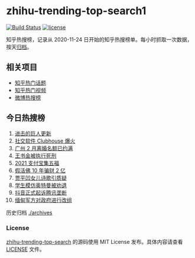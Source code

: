 # zhihu-trending-top-search1

[![Build Status](https://github.com/justjavac/zhihu-trending-top-search/workflows/ci/badge.svg?branch=main)](https://github.com/justjavac/zhihu-trending-top-search/actions)
[![license](https://img.shields.io/github/license/justjavac/zhihu-trending-top-search)](https://github.com/justjavac/zhihu-trending-top-search/blob/main/LICENSE)

知乎热搜榜，记录从 2020-11-24 日开始的知乎热搜榜单。每小时抓取一次数据，按天[归档](./archives)。

## 相关项目

- [知乎热门话题](https://github.com/justjavac/zhihu-trending-hot-questions)
- [知乎热门视频](https://github.com/justjavac/zhihu-trending-hot-video)
- [微博热搜榜](https://github.com/justjavac/weibo-trending-hot-search)

## 今日热搜榜

<!-- BEGIN -->
<!-- 最后更新时间 Wed Feb 03 2021 00:45:09 GMT+0800 (CST) -->
1. [进击的巨人更新](https://www.zhihu.com/search?q=进击的巨人)
1. [社交软件 Clubhouse 爆火](https://www.zhihu.com/search?q=clubhouse)
1. [广州 2 月离婚名额已约满](https://www.zhihu.com/search?q=预约离婚)
1. [王书金被执行死刑](https://www.zhihu.com/search?q=王书金)
1. [2021 支付宝集五福](https://www.zhihu.com/search?q=支付宝五福)
1. [假活佛 10 年骗财 2 亿](https://www.zhihu.com/search?q=假活佛)
1. [贾平凹女儿诗歌引质疑](https://www.zhihu.com/search?q=贾平凹女儿)
1. [学生模仿奥特曼被劝退](https://www.zhihu.com/search?q=学生模仿奥特曼)
1. [抖音正式起诉腾讯垄断](https://www.zhihu.com/search?q=抖音起诉腾讯)
1. [缅甸军方对政府进行改组](https://www.zhihu.com/search?q=缅甸军方)
<!-- END -->

历史归档 [./archives](./archives)

### License

[zhihu-trending-top-search](https://github.com/justjavac/zhihu-trending-top-search) 的源码使用 MIT License 发布。具体内容请查看 [LICENSE](./LICENSE) 文件。
